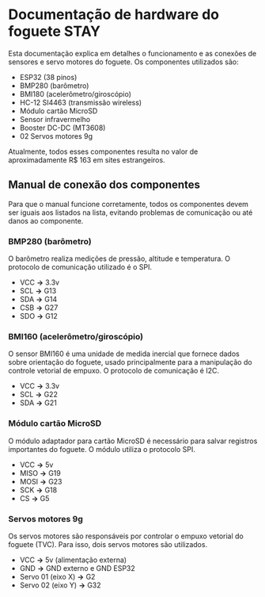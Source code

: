 # Documentação de hardware do foguete STAY

Esta documentação explica em detalhes o funcionamento e as conexões de sensores e servo motores do foguete. Os componentes utilizados são:

- ESP32 (38 pinos)
- BMP280 (barômetro)
- BMI180 (acelerômetro/giroscópio)
- HC-12 SI4463 (transmissão wireless)
- Módulo cartão MicroSD
- Sensor infravermelho
- Booster DC-DC (MT3608)
- 02 Servos motores 9g

Atualmente, todos esses componentes resulta no valor de aproximadamente R$ 163 em sites estrangeiros.

## Manual de conexão dos componentes

Para que o manual funcione corretamente, todos os componentes devem ser iguais aos listados na lista, evitando problemas de comunicação ou até danos ao componente.

### BMP280 (barômetro)

O barômetro realiza medições de pressão, altitude e temperatura. O protocolo de comunicação utilizado é o SPI.

- VCC **->** 3.3v
- SCL **->** G13
- SDA **->** G14
- CSB **->** G27
- SDO **->** G12

### BMI160 (acelerômetro/giroscópio)

O sensor BMI160 é uma unidade de medida inercial que fornece dados sobre orientação do foguete, usado principalmente para a manipulação do controle vetorial de empuxo. O protocolo de comunicação é I2C.

- VCC **->** 3.3v
- SCL **->** G22
- SDA **->** G21

### Módulo cartão MicroSD

O módulo adaptador para cartão MicroSD é necessário para salvar registros importantes do foguete. O módulo utiliza o protocolo SPI.

- VCC **->** 5v
- MISO **->** G19
- MOSI **->** G23
- SCK **->** G18
- CS **->** G5

### Servos motores 9g

Os servos motores são responsáveis por controlar o empuxo vetorial do foguete (TVC). Para isso, dois servos motores são utilizados.

- VCC **->** 5v (alimentação externa)
- GND **->** GND externo e GND ESP32
- Servo 01 (eixo X) **->** G2
- Servo 02 (eixo Y) **->** G32